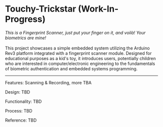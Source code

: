 # Touchy-Trickstar (Work-In-Progress)
*This is a Fingerprint Scanner, just put your finger on it, and voilà! Your biometrics are mine!* <br><br>
This project showcases a simple embedded system utilizing the Arduino Rev3 platform integrated with a fingerprint scanner module. Designed for educational purposes as a kid's toy, it introduces users, potentially children who are interested in computer/electronic engineering to the fundamentals of biometric authentication and embedded systems programming.

***************************************************************************************************

Features: Scanning & Recording, more TBA

Design: TBD

Functionality: TBD

Process: TBD

Reference: TBD
